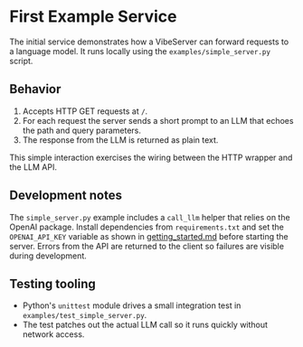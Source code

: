 # First Example Service

The initial service demonstrates how a VibeServer can forward requests to a language model. It runs locally using the `examples/simple_server.py` script.

## Behavior

1. Accepts HTTP GET requests at `/`.
2. For each request the server sends a short prompt to an LLM that echoes the path and query parameters.
3. The response from the LLM is returned as plain text.

This simple interaction exercises the wiring between the HTTP wrapper and the LLM API.

## Development notes
The `simple_server.py` example includes a `call_llm` helper that relies on the OpenAI package. Install dependencies from `requirements.txt` and set the `OPENAI_API_KEY` variable as shown in [getting_started.md](getting_started.md) before starting the server. Errors from the API are returned to the client so failures are visible during development.
## Testing tooling

* Python's `unittest` module drives a small integration test in `examples/test_simple_server.py`.
* The test patches out the actual LLM call so it runs quickly without network access.
